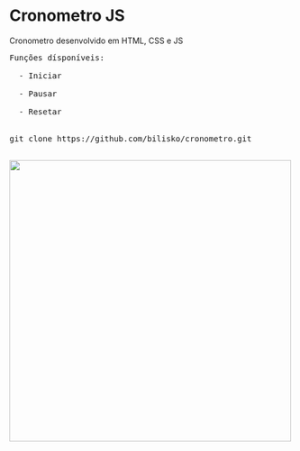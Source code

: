 # Cronometro JS
Cronometro desenvolvido em HTML, CSS e JS

<pre>
Funções dísponíveis: <br>
  - Iniciar <br>
  - Pausar <br>
  - Resetar <br>

git clone https://github.com/bilisko/cronometro.git
  </pre>
  
  <img src="https://user-images.githubusercontent.com/32135865/170365341-38c73dca-25da-4814-bb6a-3f3f3e4f4dfb.gif" width="500">

